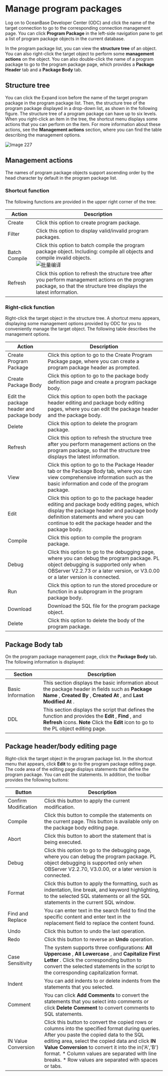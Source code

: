 Manage program packages 
============================================

Log on to OceanBase Developer Center (ODC) and click the name of the target connection to go to the corresponding connection management page. You can click **Program Package** in the left-side navigation pane to get a list of program package objects in the current database. 

In the program package list, you can view the **structure tree** of an object. You can also right-click the target object to perform some **management actions** on the object. You can also double-click the name of a program package to go to the program package page, which provides a **Package Header** tab and a **Package Body** tab. 

Structure tree 
-----------------------------------

You can click the Expand icon before the name of the target program package in the program package list. Then, the structure tree of the program package displayed in a drop-down list, as shown in the following figure. The structure tree of a program package can have up to six levels. When you right-click an item in the tree, the shortcut menu displays some actions that you can perform on the item. For more information about these actions, see the **Management actions** section, where you can find the table describing the management options.

![Image 227](https://obbusiness-private.oss-cn-shanghai.aliyuncs.com/doc/img/odc/%E7%A8%8B%E5%BA%8F%E5%8C%85%E7%AE%A1%E7%90%86-EN.png)

Management actions 
---------------------------------------

The names of program package objects support ascending order by the head character by default in the program package list.

### Shortcut function 

The following functions are provided in the upper right corner of the tree:


|    Action     |                                                                                   Description                                                                                   |
|---------------|---------------------------------------------------------------------------------------------------------------------------------------------------------------------------------|
| Create        | Click this option to create program package.                                                                                                                                    |
| Filter        | Click this option to display valid/invalid program packages.                                                                                                                    |
| Batch Compile | Click this option to batch compile the program package object. Including: compile all objects and compile invalid objects. <br> ![批量编译](https://obbusiness-private.oss-cn-shanghai.aliyuncs.com/doc/img/odc/%E6%89%B9%E9%87%8F%E7%BC%96%E8%AF%91-EN.png) |
| Refresh       | Click this option to refresh the structure tree after you perform management actions on the program package, so that the structure tree displays the latest information.        |



### Right-click function 

Right-click the target object in the structure tree. A shortcut menu appears, displaying some management options provided by ODC for you to conveniently manage the target object. The following table describes the management options.


|                  Action                  |                                                                                                                                    Description                                                                                                                                    |
|------------------------------------------|-----------------------------------------------------------------------------------------------------------------------------------------------------------------------------------------------------------------------------------------------------------------------------------|
| Create Program Package                   | Click this option to go to the Create Program Package page, where you can create a program package header as prompted.                                                                                                                                                            |
| Create Package Body                      | Click this option to go to the package body definition page and create a program package body.                                                                                                                                                                                    |
| Edit the package header and package body | Click this option to open both the package header editing and package body editing pages, where you can edit the package header and the package body.                                                                                     |
| Delete                                   | Click this option to delete the program package.                                                                                                                                                                                                                                  |
| Refresh                                  | Click this option to refresh the structure tree after you perform management actions on the program package, so that the structure tree displays the latest information.                                                                                                          |
| View                                     | Click this option to go to the Package Header tab or the Package Body tab, where you can view comprehensive information such as the basic information and code of the program package.            |
| Edit                                     | Click this option to go to the package header editing and package body editing pages, which display the package header and package body definition statements and where you can continue to edit the package header and the package body. |
| Compile                                  | Click this option to compile the program package.                                                                                                                                                                                                                                 |
| Debug                                    | Click this option to go to the debugging page, where you can debug the program package. PL object debugging is supported only when OBServer V2.2.73 or a later version, or V3.0.00 or a later version is connected.                                                               |
| Run                                      | Click this option to run the stored procedure or function in a subprogram in the program package body.                                                                                                                                                                            |
| Download                                 | Download the SQL file for the program package object.                                                                                                                                                                                                                             |
| Delete                                   | Click this option to delete the body of the program package.                                                                                                                                                                                                                      |


Package Body tab 
-------------------------------------

On the program package management page, click the **Package Body** tab. The following information is displayed:


|      Section      |                                                                                                           Description                                                                                                            |
|-------------------|----------------------------------------------------------------------------------------------------------------------------------------------------------------------------------------------------------------------------------|
| Basic Information | This section displays the basic information about the package header in fields such as **Package Name** , **Created By** , **Created At** , and **Last Modified At** .                                                           |
| DDL               | This section displays the script that defines the function and provides the **Edit** , **Find** , and **Refresh** icons.  **Note**  Click the **Edit** icon to go to the PL object editing page. |



Package header/body editing page 
-----------------------------------------------------

Right-click the target object in the program package list. In the shortcut menu that appears, click **Edit** to go to the program package editing page. The code area of the editing page displays statements that define the program package. You can edit the statements. In addition, the toolbar provides the following buttons:


|        Button        |                                                                                                                                                                                                                               Description                                                                                                                                                                                                                               |
|----------------------|-------------------------------------------------------------------------------------------------------------------------------------------------------------------------------------------------------------------------------------------------------------------------------------------------------------------------------------------------------------------------------------------------------------------------------------------------------------------------|
| Confirm Modification | Click this button to apply the current modification.                                                                                                                                                                                                                                                                                                                                                                                                                    |
| Compile              | Click this button to compile the statements on the current page. This button is available only on the package body editing page.                                                                                                                                                                                                                                                                                                                                        |
| Abort                | Click this button to abort the statement that is being executed.                                                                                                                                                                                                                                                                                                                                                                                                        |
| Debug                | Click this option to go to the debugging page, where you can debug the program package. PL object debugging is supported only when OBServer V2.2.70, V3.0.00, or a later version is connected.                                                                                                                                                                                                                                                                          |
| Format               | Click this button to apply the formatting, such as indentation, line break, and keyword highlighting, to the selected SQL statements or all the SQL statements in the current SQL window.                                                                                                                                                                                                                                                                               |
| Find and Replace     | You can enter text in the search field to find the specific content and enter text in the replacement field to replace the content found.                                                                                                                                                                                                                                                                                                                               |
| Undo                 | Click this button to undo the last operation.                                                                                                                                                                                                                                                                                                                                                                                                                           |
| Redo                 | Click this button to reverse an **Undo** operation.                                                                                                                                                                                                                                                                                                                                                                                                                     |
| Case Sensitivity     | The system supports three configurations: **All Uppercase** , **All Lowercase** , and **Capitalize First Letter** . Click the corresponding button to convert the selected statements in the script to the corresponding capitalization format.                                                                                                                                                                                                                         |
| Indent               | You can add indents to or delete indents from the statements that you selected.                                                                                                                                                                                                                                                                                                                                                                                         |
| Comment              | You can click **Add Comments** to convert the statements that you select into comments or click **Delete Comment** to convert comments to SQL statements.                                                                                                                                                                                                                                                                                                               |
| IN Value Conversion  | Click this button to convert the copied rows or columns into the specified format during queries.  After you paste the copied data to the SQL editing area, select the copied data and click **IN Value Conversion** to convert it into the in('A','B') format. * Column values are separated with line breaks.   * Row values are separated with spaces or tabs.    |


